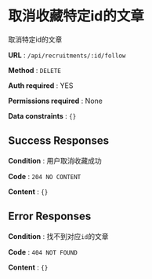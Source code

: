# 取消收藏特定id的文章

取消特定id的文章

**URL** : `/api/recruitments/:id/follow`

**Method** : `DELETE`

**Auth required** : YES

**Permissions required** : None

**Data constraints** : `{}`

## Success Responses

**Condition** : 用户取消收藏成功

**Code** : `204 NO CONTENT`

**Content** : `{}`

## Error Responses

**Condition** : 找不到对应`id`的文章

**Code** : `404 NOT FOUND`

**Content** : `{}`